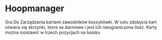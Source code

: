 # Hoopmanager
Gra Do Zarządzania kartami zawodników koszykówki.
W celu zdobycia kart otwiera się skrzynki, ktore sa darmowe i jest ich nieograniczona ilość.
Karty można rozstawić w trzech pozycjach na boisku
